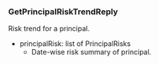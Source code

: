 ### GetPrincipalRiskTrendReply
Risk trend for a principal.

- principalRisk: list of PrincipalRisks
  - Date-wise risk summary of principal.
